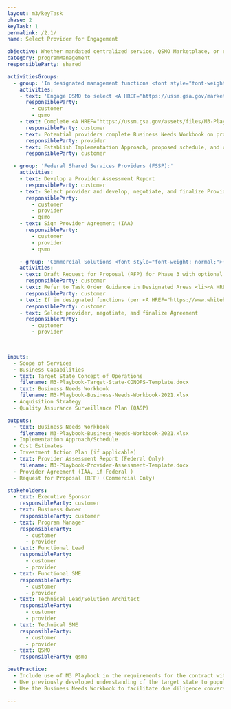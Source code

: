 ```yaml
---
layout: m3/keyTask
phase: 2
keyTask: 1
permalink: /2.1/
name: Select Provider for Engagement

objective: Whether mandated centralized service, QSMO Marketplace, or related delivery model, customers select path, vet provider capabilities, & confirm fit.
category: programManagement
responsibleParty: shared

activitiesGroups:
  - group: 'In designated management functions <font style="font-weight: normal;">(e.g. </font><A HREF="https://ussm.gsa.gov/marketplace/qsmo-hcm/">Human Resources</A>, <A HREF="https://ussm.gsa.gov/marketplace/qsmo-ffm/" STYLE="font-weight: normal;">Financial Management</A>, <A HREF="https://ussm.gsa.gov/marketplace/qsmo-grm/"  STYLE="font-weight: normal;">Grants Management</A>, <A HREF="https://ussm.gsa.gov/marketplace/qsmo-cyb" STYLE="font-weight: normal;">Cybersecurity</A>):'
    activities:
    - text: 'Engage QSMO to select <A HREF="https://ussm.gsa.gov/marketplace">Marketplace</A> solution. If no suitable option exists, move directly to <A HREF="href="https://ussm.gsa.gov/assets/files/Investment-Planning-Guidance-March%202021.pd">Step 2—Investment Action Plan</A>—in Investment Planning Guidance.'
      responsibleParty:
        - customer
        - qsmo
    - text: Complete <A HREF="https://ussm.gsa.gov/assets/files/M3-Playbook-Business-Needs-Workbook-2021.xlsx">Business Needs Workbook</A> on requested services
      responsibleParty: customer
    - text: Potential providers complete Business Needs Workbook on provided services
      responsibleParty: provider
    - text: Establish Implementation Approach, proposed schedule, and cost estimate
      responsibleParty: customer

  - group: 'Federal Shared Services Providers (FSSP):'
    activities:
    - text: Develop a Provider Assessment Report
      responsibleParty: customer
    - text: Select provider and develop, negotiate, and finalize Provider Agreement (Interagency Agreement [IAA])
      responsibleParty:
        - customer
        - provider
        - qsmo
    - text: Sign Provider Agreement (IAA)
      responsibleParty:
        - customer
        - provider
        - qsmo

    - group: 'Commercial Solutions <font style="font-weight: normal;">(e.g. Commercial SaaS, Commercial Transaction Processing Services):</font>'
    activities:
    - text: Draft Request for Proposal (RFP) for Phase 3 with optional tasks for Phases 4 and 5. 
      responsibleParty: customer
    - text: Refer to Task Order Guidance in Designated Areas <li><A HREF="https://acquisitiongateway.gov/shared-services/resources/4216?_a%5Eg_nid=11097">Grants Management Agency Acquisition Guide</A> (AcqGateway account required)</li><li><A HREF="https://acquisitiongateway.gov/shared-services/resources/4215?_a%5Eg_nid=293">Financial Management Acquisition Process</a></li>
      responsibleParty: customer
    - text: If in designated functions (per <A HREF="https://www.whitehouse.gov/wp-content/uploads/2019/04/M-19-16.pdf">M-19-16</A>), review RFP with <A HREF="https://ussm.gsa.gov/qsmo">QSMO</A> prior to release for response
      responsibleParty: customer
    - text: Select provider, negotiate, and finalize Agreement
      responsibleParty:
        - customer
        - provider  

     

inputs:
  - Scope of Services 
  - Business Capabilities
  - text: Target State Concept of Operations
    filename: M3-Playbook-Target-State-CONOPS-Template.docx
  - text: Business Needs Workbook 
    filename: M3-Playbook-Business-Needs-Workbook-2021.xlsx
  - Acquisition Strategy 
  - Quality Assurance Surveillance Plan (QASP)

outputs:
  - text: Business Needs Workbook
    filename: M3-Playbook-Business-Needs-Workbook-2021.xlsx
  - Implementation Approach/Schedule
  - Cost Estimates
  - Investment Action Plan (if applicable)
  - text: Provider Assessment Report (Federal Only)
    filename: M3-Playbook-Provider-Assessment-Template.docx
  - Provider Agreement (IAA, if Federal )
  - Request for Proposal (RFP) (Commercial Only)

stakeholders:
  - text: Executive Sponsor
    responsibleParty: customer
  - text: Business Owner
    responsibleParty: customer
  - text: Program Manager
    responsibleParty:
      - customer
      - provider
  - text: Functional Lead
    responsibleParty:
      - customer
      - provider
  - text: Functional SME
    responsibleParty:
      - customer
      - provider
  - text: Technical Lead/Solution Architect
    responsibleParty:
      - customer
      - provider
  - text: Technical SME
    responsibleParty:
      - customer
      - provider
  - text: QSMO
    responsibleParty: qsmo

bestPractice:
  - Include use of M3 Playbook in the requirements for the contract with the provider and support contractors in managing project risks
  - Use previously developed understanding of the target state to populate the Business Needs Workbook 
  - Use the Business Needs Workbook to facilitate due diligence conversations on the provider’s ability to satisfy those the <a href="https://www.ussm.gov/fibf/">Federal Integrated Business Framework (FIBF)</a> common requirements on which the customer’s environment is based

---
```

